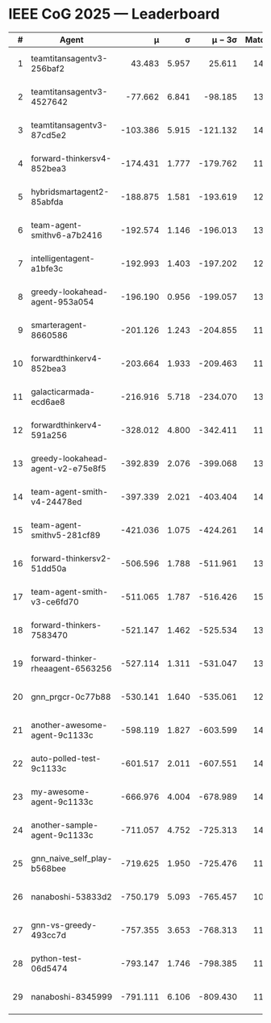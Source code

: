 # IEEE CoG 2025 — Leaderboard

| # | Agent | μ | σ | μ − 3σ | Matches | Updated |
|---:|---|---:|---:|---:|---:|---|
| 1 | teamtitansagentv3-256baf2 | 43.483 | 5.957 | 25.611 | 14378 | 2025-08-22 05:55 |
| 2 | teamtitansagentv3-4527642 | -77.662 | 6.841 | -98.185 | 13712 | 2025-08-22 05:55 |
| 3 | teamtitansagentv3-87cd5e2 | -103.386 | 5.915 | -121.132 | 14786 | 2025-08-22 05:55 |
| 4 | forward-thinkersv4-852bea3 | -174.431 | 1.777 | -179.762 | 11292 | 2025-08-22 05:55 |
| 5 | hybridsmartagent2-85abfda | -188.875 | 1.581 | -193.619 | 12473 | 2025-08-22 05:55 |
| 6 | team-agent-smithv6-a7b2416 | -192.574 | 1.146 | -196.013 | 13740 | 2025-08-22 05:55 |
| 7 | intelligentagent-a1bfe3c | -192.993 | 1.403 | -197.202 | 12029 | 2025-08-22 05:55 |
| 8 | greedy-lookahead-agent-953a054 | -196.190 | 0.956 | -199.057 | 13514 | 2025-08-22 05:55 |
| 9 | smarteragent-8660586 | -201.126 | 1.243 | -204.855 | 11991 | 2025-08-22 05:55 |
| 10 | forwardthinkerv4-852bea3 | -203.664 | 1.933 | -209.463 | 11395 | 2025-08-22 05:55 |
| 11 | galacticarmada-ecd6ae8 | -216.916 | 5.718 | -234.070 | 13400 | 2025-08-22 05:55 |
| 12 | forwardthinkerv4-591a256 | -328.012 | 4.800 | -342.411 | 11686 | 2025-08-22 05:55 |
| 13 | greedy-lookahead-agent-v2-e75e8f5 | -392.839 | 2.076 | -399.068 | 13954 | 2025-08-22 05:55 |
| 14 | team-agent-smith-v4-24478ed | -397.339 | 2.021 | -403.404 | 14482 | 2025-08-22 05:55 |
| 15 | team-agent-smithv5-281cf89 | -421.036 | 1.075 | -424.261 | 14040 | 2025-08-22 05:55 |
| 16 | forward-thinkersv2-51dd50a | -506.596 | 1.788 | -511.961 | 13788 | 2025-08-22 05:55 |
| 17 | team-agent-smith-v3-ce6fd70 | -511.065 | 1.787 | -516.426 | 15222 | 2025-08-22 05:55 |
| 18 | forward-thinkers-7583470 | -521.147 | 1.462 | -525.534 | 13120 | 2025-08-22 05:55 |
| 19 | forward-thinker-rheaagent-6563256 | -527.114 | 1.311 | -531.047 | 13588 | 2025-08-22 05:55 |
| 20 | gnn_prgcr-0c77b88 | -530.141 | 1.640 | -535.061 | 12650 | 2025-08-22 05:55 |
| 21 | another-awesome-agent-9c1133c | -598.119 | 1.827 | -603.599 | 14860 | 2025-08-22 05:55 |
| 22 | auto-polled-test-9c1133c | -601.517 | 2.011 | -607.551 | 14040 | 2025-08-22 05:55 |
| 23 | my-awesome-agent-9c1133c | -666.976 | 4.004 | -678.989 | 14280 | 2025-08-22 05:55 |
| 24 | another-sample-agent-9c1133c | -711.057 | 4.752 | -725.313 | 14060 | 2025-08-22 05:55 |
| 25 | gnn_naive_self_play-b568bee | -719.625 | 1.950 | -725.476 | 11100 | 2025-08-22 05:55 |
| 26 | nanaboshi-53833d2 | -750.179 | 5.093 | -765.457 | 10820 | 2025-08-22 05:55 |
| 27 | gnn-vs-greedy-493cc7d | -757.355 | 3.653 | -768.313 | 11520 | 2025-08-22 05:55 |
| 28 | python-test-06d5474 | -793.147 | 1.746 | -798.385 | 11620 | 2025-08-22 05:55 |
| 29 | nanaboshi-8345999 | -791.111 | 6.106 | -809.430 | 11770 | 2025-08-22 05:55 |
